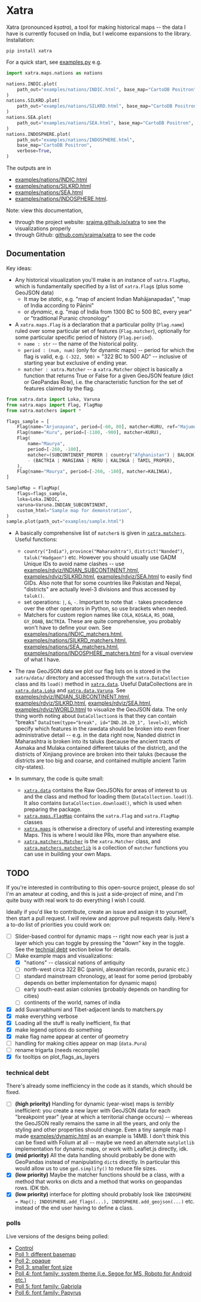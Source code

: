 # Xatra
Xatra (pronounced _kṣatra_), a tool for making historical maps -- the data I have is currently focused on India, but I welcome expansions to the library. Installation:

```console
pip install xatra
```

For a quick start, see [examples.py](examples.py) e.g.

```python
import xatra.maps.nations as nations

nations.INDIC.plot(
    path_out="examples/nations/INDIC.html", base_map="CartoDB Positron", verbose=True
)
nations.SILKRD.plot(
    path_out="examples/nations/SILKRD.html", base_map="CartoDB Positron", verbose=True
)
nations.SEA.plot(
    path_out="examples/nations/SEA.html", base_map="CartoDB Positron", verbose=True
)
nations.INDOSPHERE.plot(
    path_out="examples/nations/INDOSPHERE.html",
    base_map="CartoDB Positron",
    verbose=True,
)
```

The outputs are in 
* [examples/nations/INDIC.html](examples/nations/INDIC.html)
* [examples/nations/SILKRD.html](examples/nations/SILKRD.html)
* [examples/nations/SEA.html](examples/nations/SEA.html)
* [examples/nations/INDOSPHERE.html](examples/nations/INDOSPHERE.html).

Note: view this documentation,
 - through the project website: [srajma.github.io/xatra](https://srajma.github.io/xatra/) to see the visualizations properly
 - through Github: [github.com/srajma/xatra](https://github.com/srajma/xatra) to see the code

## Documentation

Key ideas:
- Any historical visualization you'll make is an instance of `xatra.FlagMap`, which is fundamentally specified by a list of `xatra.Flag`s (plus some GeoJSON data) 
  - It may be _static_, e.g. "map of ancient Indian Mahājanapadas", "map of India according to Pāṇini"
  - or _dynamic_, e.g. "map of India from 1300 BC to 500 BC, every year" or "traditional Puranic chronology"
- A `xatra.maps.Flag` is a declaration that a particular polity (`Flag.name`) ruled over some particular set of features (`Flag.matcher`), optionally for some particular specific period of history (`Flag.period`). 
  - `name : str` -- the name of the historical polity.
  - `period : (num, num)` (only for dynamic maps) -- period for which the flag is valid, e.g. `(-322, 500)` = "322 BC to 500 AD" -- inclusive of starting year but exclusive of ending year. 
  - `matcher : xatra.Matcher` -- a `xatra.Matcher` object is basically a function that returns True or False for a given GeoJSON feature (dict or GeoPandas Row), i.e. the characteristic function for the set of features claimed by the flag.

```python
from xatra.data import Loka, Varuna
from xatra.maps import Flag, FlagMap
from xatra.matchers import *

flags_sample = [
    Flag(name="Arjunayana", period=[-60, 80], matcher=KURU, ref="Majumdar p 29"),
    Flag(name="Kuru", period=[-1100, -900], matcher=KURU),
    Flag(
        name="Maurya",
        period=[-260, -180],
        matcher=(SUBCONTINENT_PROPER | country("Afghanistan") | BALOCH)
        - (BACTRIA | MARGIANA | MERU | KALINGA | TAMIL_PROPER),
    ),
    Flag(name="Maurya", period=[-260, -180], matcher=KALINGA),
]

SampleMap = FlagMap(
    flags=flags_sample,
    loka=Loka.INDIC,
    varuna=Varuna.INDIAN_SUBCONTINENT,
    custom_html="Sample map for demonstration",
)
sample.plot(path_out="examples/sample.html")
```

- A basically comprehensive list of `matcher`s is given in [`xatra.matchers`](xatra/matchers/matcherlib.py). Useful functions:
  - `country("India")`, `province("Maharashtra")`, `district("Nanded")`, `taluk("Hadgaon")` etc. However you should usually use GADM Unique IDs to avoid name clashes -- use [examples/rdviz/INDIAN_SUBCONTINENT.html](examples/rdviz/INDIAN_SUBCONTINENT.html), [examples/rdviz/SILKRD.html](examples/rdviz/SILKRD.html), [examples/rdviz/SEA.html](examples/rdviz/SEA.html) to easily find GIDs. Also note that for some countries like Pakistan and Nepal, "districts" are actually level-3 divisions and thus accessed by `taluk()`. 
  - set operations: `|`, `&`, `-`. Important to note that `-` takes precedence over the other operators in Python, so use brackets when needed.
  - Matchers for custom region names like `COLA`, `KOSALA`, `RS_DOAB`, `GY_DOAB`, `BACTRIA`. These are quite comprehensive, you probably won't have to define your own. See [examples/nations/INDIC_matchers.html](examples/nations/INDIC_matchers.html), [examples/nations/SILKRD_matchers.html](examples/nations/SILKRD_matchers.html), [examples/nations/SEA_matchers.html](examples/nations/SEA_matchers.html), [examples/nations/INDOSPHERE_matchers.html](examples/nations/INDOSPHERE_matchers.html) for a visual overview of what I have.
- The raw GeoJSON data we plot our flag lists on is stored in the `xatra/data/` directory and accessed through the `xatra.DataCollection` class and its `load()` method in [`xatra.data`](xatra/data/data.py). Useful DataCollections are in [`xatra.data.Loka`](xatra/data/varuna.py) and [`xatra.data.Varuna`](xatra/data/Varuna.py). See [examples/rdviz/INDIAN_SUBCONTINENT.html](examples/rdviz/INDIAN_SUBCONTINENT.html), [examples/rdviz/SILKRD.html](examples/rdviz/SILKRD.html), [examples/rdviz/SEA.html](examples/rdviz/SEA.html), [examples/rdviz/WORLD.html](examples/rdviz/WORLD.html) to visualize the GeoJSON data. The only thing worth noting about `DataCollection`s is that they can contain "breaks" `DataItem(type="break", id="IND.20.20_1", level=3)`, which specify which features in the rawdata should be broken into even finer administrative detail -- e.g. in the data right now, Nanded district in Maharashtra is broken into its taluks (because the ancient tracts of Asmaka and Mulaka contained different taluks of the district), and the districts of Xinjiang province are broken into their taluks (because the districts are too big and coarse, and contained multiple ancient Tarim city-states).

- In summary, the code is quite small:
  - [`xatra.data`](xatra/data/data.py) contains the Raw GeoJSONs for areas of interest to us and the class and method for loading them (`DataCollection.load()`). It also contains `DataCollection.download()`, which is used when preparing the package.
  - [`xatra.maps.FlagMap`](xatra/maps/FlagMap.py) contains the `xatra.Flag` and `xatra.FlagMap` classes
  - [`xatra.maps`](xatra/maps/) is otherwise a directory of useful and interesting example Maps. This is where I would like PRs, more than anywhere else.
  - [`xatra.matchers.Matcher`](xatra/matchers/Matcher.py) is the `xatra.Matcher` class, and [`xatra.matchers.matcherlib`](xatra/matchers/matcherlib.py) is a collection of `matcher` functions you can use in building your own Maps.

## TODO

If you're interested in contributing to this open-source project, please do so! I'm an amateur at coding, and this is just a side-project of mine, and I'm quite busy with real work to do everything I wish I could. 

Ideally if you'd like to contribute, create an issue and assign it to yourself, then start a pull request. I _will_ review and approve pull requests daily. Here's a to-do list of priorities you could work on:

- [ ] Slider-based control for dynamic maps -- right now each year is just a layer which you can toggle by pressing the "down" key in the toggle. See the [technial debt](#technical-debt) section below for details.
- [ ] Make example maps and visualizations:
  - [x] "nations" -- classical nations of antiquity
  - [ ] north-west circa 322 BC (panini, alexandrian records, puranic etc.)
  - [ ] standard mainstream chronology, at least for some period (probably depends on better implementation for dynamic maps)
  - [ ] early south-east asian colonies (probably depends on handling for cities)
  - [ ] continents of the world, names of india
- [x] add Suvarnabhumi and Tibet-adjacent lands to matchers.py
- [x] make everything verbose
- [x] Loading all the stuff is really inefficient, fix that
- [x] make legend options do something
- [x] make flag name appear at center of geometry
- [ ] handling for making cities appear on map (`data.Pura`)
- [ ] rename trigarta (needs recompile)
- [x] fix tooltips on plot_flags_as_layers

### technical debt
There's already some inefficiency in the code as it stands, which should be fixed.
- [ ] **(high priority)** Handling for dynamic (year-wise) maps is _terribly_ inefficient: you create a new layer with GeoJSON data for each "breakpoint year" (year at which a territorial change occurs) -- whereas the GeoJSON really remains the same in all the years, and only the styling and other properties should change. Even a tiny sample map I made [examples/dynamic.html](examples/dynamic.html) as an example is 14MB. I don't think this can be fixed with Folium at all -- maybe we need an alternate `matplotlib` implementation for dynamic maps, or work with Leaflet.js directly, idk.
- [x] **(mid priority)** All the data handling should probably be done with GeoPandas instead of manipulating `dict`s directly. In particular this would allow us to use `gpd.simplify()` to reduce file sizes.
- [x] **(low priority)** Maybe the matcher functions should be a class, with a method that works on dicts and a method that works on geopandas rows. IDK tbh. 
 - [x] **(low priority)** interface for plotting should probably look like `INDOSPHERE = Map(); INDOSPHERE.add_flags(...), INDOSPHERE.add_geojson(...)` etc. instead of the end user having to define a class.

### polls

Live versions of the designs being polled:

* [Control](examples/polls/0_control.html)
* [Poll 1: different basemap](examples/polls/1_basemap.html)
* [Poll 2: opaque](examples/polls/2_opacity.html)
* [Poll 3: smaller font size](examples/polls/3_fontsize.html)
* [Poll 4: font family: system theme (i.e. Segoe for MS, Roboto for Android etc.)](examples/polls/4_font_system.html)
* [Poll 5: font family: Gabriola](examples/polls/5_font_gabriola.html)
* [Poll 6: font family: Papyrus](examples/polls/6_font_papyrus.html)